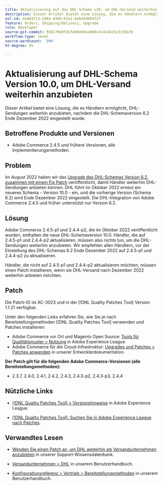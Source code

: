 ```yaml
---
title: Aktualisierung auf das DHL-Schema v10, um DHL-Versand weiterhin anzubieten
description: Dieser Artikel bietet eine Lösung, die es Händlern ermöglicht, den DHL-Versand weiterhin anzubieten, nachdem das DHL-Schema 6.2 im Dezember 2022 eingestellt wurde, indem ein Upgrade auf Schema 10.0 durchgeführt oder der AC-3023-Patch angewendet wird.
exl-id: eed83713-2d6a-4360-bfa1-bebd4d604f2f
feature: Orders, Shipping/Delivery, Upgrade
role: Developer
source-git-commit: 958179e0f3efe08e65ea8b0c4c4e1015e3c5bb76
workflow-type: tm+mt
source-wordcount: '394'
ht-degree: 0%

---
```


# Aktualisierung auf DHL-Schema Version 10.0, um DHL-Versand weiterhin anzubieten

Dieser Artikel bietet eine Lösung, die es Händlern ermöglicht, DHL-Sendungen weiterhin anzubieten, nachdem die DHL-Schemaversion 6.2 Ende Dezember 2022 eingestellt wurde.

## Betroffene Produkte und Versionen

* Adobe Commerce 2.4.5 und frühere Versionen, alle Implementierungsmethoden.

## Problem

Im August 2022 haben wir das [Upgrade des DHL-Schemas Version 6.2. zusammen mit einem Fix Patch](https://experienceleague.adobe.com/docs/commerce-knowledge-base/kb/troubleshooting/miscellaneous/adobe-commerce-dhl-upgrade-patch.html) veröffentlicht, damit Händler weiterhin DHL-Sendungen anbieten können. DHL führt im Oktober 2022 erneut ein neueres Schema - Version 10.0 - ein, und die vorherige Version (Schema 6.2) wird Ende Dezember 2022 eingestellt. Die DHL-Integration von Adobe Commerce 2.4.5 und früher unterstützt nur Version 6.2.

## Lösung

Adobe Commerce 2.4.5-p1 und 2.4.4-p2, die im Oktober 2022 veröffentlicht wurden, enthalten die neue DHL-Schemaversion 10.0. Händler, die auf 2.4.5-p1 und 2.4.4-p2 aktualisieren, müssen also nichts tun, um die DHL-Sendungen weiterhin anzubieten. Wir empfehlen allen Händlern, vor der Einstellung des DHL-Schemas 6.2 Ende Dezember 2022 auf 2.4.5-p1 und 2.4.4-p2 zu aktualisieren.

Händler, die nicht auf 2.4.5-p1 und 2.4.4-p2 aktualisieren möchten, müssen einen Patch installieren, wenn sie DHL-Versand nach Dezember 2022 weiterhin anbieten möchten.

## Patch

Die Patch-ID ist AC-3023 und in der [!DNL Quality Patches Tool] Version 1.1.21 verfügbar.

Unter den folgenden Links erfahren Sie, wie Sie je nach Bereitstellungsmethoden [!DNL Quality Patches Tool] verwenden und Patches installieren:

* Adobe Commerce vor Ort und Magento Open Source: [Tools für Qualitätsmuster > Nutzung](https://experienceleague.adobe.com/docs/commerce-operations/tools/quality-patches-tool/usage.html) in Adobe Experience League.
* Adobe Commerce für die Cloud-Infrastruktur: [Upgrades und Patches > Patches anwenden](https://devdocs.magento.com/cloud/project/project-patch.html) in unserer Entwicklerdokumentation.

**Der Patch gilt für die folgenden Adobe Commerce-Versionen (alle Bereitstellungsmethoden):**

* 2.3.7, 2.4.0, 2.4.1, 2.4.2, 2.4.3, 2.4.3-p2, 2.4.3-p3, 2.4.4

## Nützliche Links

* [[!DNL Quality Patches Tool] > Versionshinweise](https://experienceleague.adobe.com/docs/commerce-operations/tools/quality-patches-tool/release-notes.html) in Adobe Experience League.

* [[!DNL Quality Patches Tool]: Suchen Sie in Adobe Experience League nach Patches](https://experienceleague.adobe.com/tools/commerce-quality-patches/index.html).

## Verwandtes Lesen

* [Wenden Sie einen Patch an, um DHL weiterhin als Versandunternehmen anzubieten](https://experienceleague.adobe.com/docs/commerce-knowledge-base/kb/troubleshooting/miscellaneous/adobe-commerce-dhl-upgrade-patch.html) in unserer Support-Wissensdatenbank.

* [Versandunternehmen > DHL](https://experienceleague.adobe.com/docs/commerce-admin/stores-sales/delivery/shipping-carriers/dhl.html) in unserem Benutzerhandbuch.
* [Konfigurationsreferenz > Vertrieb > Bereitstellungsmethoden](https://experienceleague.adobe.com/docs/commerce-admin/config/sales/delivery-methods.html) in unserem Benutzerhandbuch.
